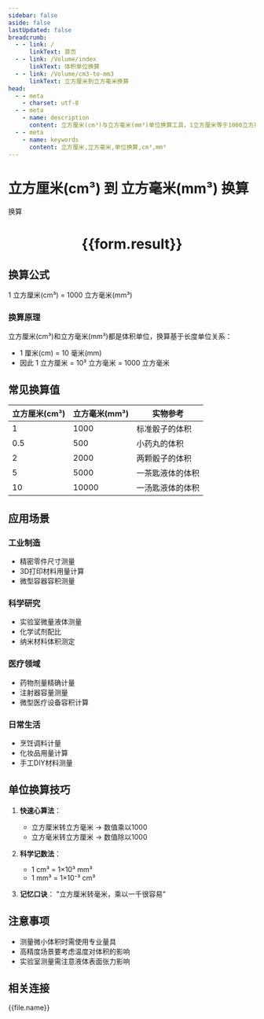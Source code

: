 ```yaml
---
sidebar: false
aside: false
lastUpdated: false
breadcrumb:
  - - link: /
      linkText: 首页
  - - link: /Volume/index
      linkText: 体积单位换算
  - - link: /Volume/cm3-to-mm3
      linkText: 立方厘米到立方毫米换算
head:
  - - meta
    - charset: utf-8
  - - meta
    - name: description
      content: 立方厘米(cm³)与立方毫米(mm³)单位换算工具，1立方厘米等于1000立方毫米。
  - - meta
    - name: keywords
      content: 立方厘米,立方毫米,单位换算,cm³,mm³
---
```


# 立方厘米(cm³) 到 立方毫米(mm³) 换算

<script setup>
import { onMounted, reactive, inject ,ref  } from 'vue'
import { NButton,NForm ,NFormItem,NInput,NInputNumber,NSelect,NCard,useMessage ,NGrid ,NGi } from 'naive-ui'
import { defineClientComponent } from 'vitepress'
import { Volume } from '../../files';

const convert = inject('convert')
const formRef = ref(null);
const rules = {
  number:{
    required: true,
    type: 'number',
    trigger: "blur"
  }
}
const form = reactive({
  number:null,
  result:'',
  title:'立方厘米(cm³)到立方毫米(mm³)换算'
})

const convertHandler = (e) => {
  e.preventDefault();
  formRef.value?.validate((errors)=>{
    if (!errors) {
      form.result = `${form.number} cm³ = ${convert(form.number).from('cm3').to('mm3')} mm³`
    }
  })
}
</script>

<n-form size="large" :model="form" ref='formRef' :rules="rules">
  <n-form-item label="数值" path="number">
    <n-input-number size="large" style="width:100%" :min="0" v-model:value="form.number" placeholder="请输入立方厘米数值" />
  </n-form-item>
  <n-form-item>
    <n-button type="info" style="width:100%" @click="convertHandler">换算</n-button>
  </n-form-item>
</n-form>
<n-card embedded :bordered="false" hoverable>
  <div style="text-align:center">
    <h1>{{form.result}}</h1>
  </div>
</n-card>

## 换算公式
1 立方厘米(cm³) = 1000 立方毫米(mm³)

### 换算原理
立方厘米(cm³)和立方毫米(mm³)都是体积单位，换算基于长度单位关系：
- 1 厘米(cm) = 10 毫米(mm)
- 因此 1 立方厘米 = 10³ 立方毫米 = 1000 立方毫米

## 常见换算值
| 立方厘米(cm³) | 立方毫米(mm³) | 实物参考                 |
|--------------|--------------|--------------------------|
| 1            | 1000         | 标准骰子的体积            |
| 0.5          | 500          | 小药丸的体积              |
| 2            | 2000         | 两颗骰子的体积            |
| 5            | 5000         | 一茶匙液体的体积          |
| 10           | 10000        | 一汤匙液体的体积          |

## 应用场景
### 工业制造
- 精密零件尺寸测量
- 3D打印材料用量计算
- 微型容器容积测量

### 科学研究  
- 实验室微量液体测量
- 化学试剂配比
- 纳米材料体积测定

### 医疗领域
- 药物剂量精确计量
- 注射器容量测量
- 微型医疗设备容积计算

### 日常生活
- 烹饪调料计量
- 化妆品用量计算
- 手工DIY材料测量

## 单位换算技巧
1. **快速心算法**：
   - 立方厘米转立方毫米 → 数值乘以1000
   - 立方毫米转立方厘米 → 数值除以1000

2. **科学记数法**：
   - 1 cm³ = 1×10³ mm³
   - 1 mm³ = 1×10⁻³ cm³

3. **记忆口诀**：
   "立方厘米转毫米，乘以一千很容易"

## 注意事项
- 测量微小体积时需使用专业量具
- 高精度场景要考虑温度对体积的影响
- 实验室测量需注意液体表面张力影响

## 相关连接
<n-grid x-gap="12" :cols="2">
  <n-gi v-for="(file, index) in Volume" :key="index">
    <n-button
      text
      tag="a"
      :href="file.path"
      type="info"
    >
      {{file.name}}
    </n-button>
  </n-gi>
</n-grid>
